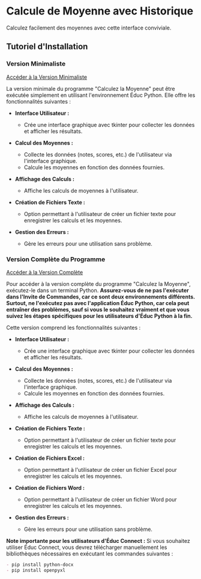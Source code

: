 # Calcule de Moyenne avec Historique

Calculez facilement des moyennes avec cette interface conviviale.

## Tutoriel d'Installation

### Version Minimaliste
[Accéder à la Version Minimaliste](https://github.com/GaTi07/Calcule_de_moyenne_avec_historique/blob/main/Calcule%20de%20Moyenne.py)

La version minimale du programme "Calculez la Moyenne" peut être exécutée simplement en utilisant l'environnement Éduc Python. Elle offre les fonctionnalités suivantes :

- **Interface Utilisateur :**
  - Crée une interface graphique avec tkinter pour collecter les données et afficher les résultats.
  
- **Calcul des Moyennes :**
  - Collecte les données (notes, scores, etc.) de l'utilisateur via l'interface graphique.
  - Calcule les moyennes en fonction des données fournies.
  
- **Affichage des Calculs :**
  - Affiche les calculs de moyennes à l'utilisateur.
  
- **Création de Fichiers Texte :**
  - Option permettant à l'utilisateur de créer un fichier texte pour enregistrer les calculs et les moyennes.
  
- **Gestion des Erreurs :**
  - Gère les erreurs pour une utilisation sans problème.

### Version Complète du Programme
[Accéder à la Version Complète](https://github.com/GaTi07/Calcule_de_moyenne_avec_historique/blob/main/G%C3%A9n%C3%A9rateur%20de%20Nombre%20TERMINAL%20PYTHON%20ET%20NON%20PAS%20EDUCPYTHON.py)

Pour accéder à la version complète du programme "Calculez la Moyenne", exécutez-le dans un terminal Python. **Assurez-vous de ne pas l'exécuter dans l'Invite de Commandes, car ce sont deux environnements différents. Surtout, ne l'exécutez pas avec l'application Éduc Python, car cela peut entraîner des problèmes, sauf si vous le souhaitez vraiment et que vous suivez les étapes spécifiques pour les utilisateurs d'Éduc Python à la fin.**

Cette version comprend les fonctionnalités suivantes :

- **Interface Utilisateur :**
  - Crée une interface graphique avec tkinter pour collecter les données et afficher les résultats.
  
- **Calcul des Moyennes :**
  - Collecte les données (notes, scores, etc.) de l'utilisateur via l'interface graphique.
  - Calcule les moyennes en fonction des données fournies.
  
- **Affichage des Calculs :**
  - Affiche les calculs de moyennes à l'utilisateur.
  
- **Création de Fichiers Texte :**
  - Option permettant à l'utilisateur de créer un fichier texte pour enregistrer les calculs et les moyennes.
  
- **Création de Fichiers Excel :**
  - Option permettant à l'utilisateur de créer un fichier Excel pour enregistrer les calculs et les moyennes.
  
- **Création de Fichiers Word :**
  - Option permettant à l'utilisateur de créer un fichier Word pour enregistrer les calculs et les moyennes.
  
- **Gestion des Erreurs :**
  - Gère les erreurs pour une utilisation sans problème.

**Note importante pour les utilisateurs d'Éduc Connect :** Si vous souhaitez utiliser Éduc Connect, vous devrez télécharger manuellement les bibliothèques nécessaires en exécutant les commandes suivantes :

```markdown
- pip install python-docx
- pip install openpyxl
